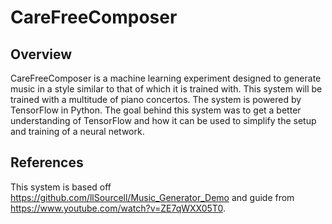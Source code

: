 # CareFreeComposer
## Overview
CareFreeComposer is a machine learning experiment designed to generate music in a style similar to that of which it is trained with. This system will be trained with a multitude of piano concertos. The system is powered by TensorFlow in Python. The goal behind this system was to get a better understanding of TensorFlow and how it can be used to simplify the setup and training of a neural network.
## References
This system is based off https://github.com/llSourcell/Music_Generator_Demo and guide from https://www.youtube.com/watch?v=ZE7qWXX05T0.
